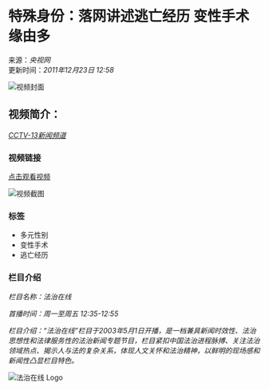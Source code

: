 # 特殊身份：落网讲述逃亡经历 变性手术缘由多

来源：_央视网_  
更新时间：_2011年12月23日 12:58_

![视频封面](https://p1.img.cctvpic.com/nettv/ibugu/xinwen/C10367/ibugu/images/IMG1257326499957159.jpg)

## 视频简介：
_[CCTV-13新闻频道](//tv.cctv.com/cctv13/)_

### 视频链接
[点击观看视频](https://tv.cctv.com/2011/12/23/VIDE5IFMpxnfikuLsI0SvqKv111223.shtml)

![视频截图](https://p1.img.cctvpic.com/fmspic/2011/12/23/9473c44633eb4a50acc14cdc1f57703f-1.jpg)

### 标签
- 多元性别
- 变性手术
- 逃亡经历

### 栏目介绍
_栏目名称：法治在线_

_首播时间：周一至周五 12:35-12:55_

_栏目介绍：“法治在线”栏目于2003年5月1日开播，是一档兼具新闻时效性、法治思想性和法律服务性的法治新闻专题节目，栏目紧扣中国法治进程脉搏、关注法治领域热点、揭示人与法的复杂关系，体现人文关怀和法治精神，以鲜明的现场感和新闻性凸显栏目特色。_

![法治在线 Logo](//p3.img.cctvpic.com/photoAlbum/page/performance/img/2019/1/9/1547008602986_172.png)